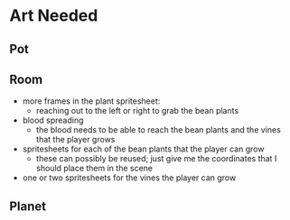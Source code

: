 Art Needed
==========

Pot
---

Room
----

- more frames in the plant spritesheet:
  - reaching out to the left or right to grab the bean plants
- blood spreading
  - the blood needs to be able to reach the bean plants and the vines that the
    player grows
- spritesheets for each of the bean plants that the player can grow
  - these can possibly be reused; just give me the coordinates that I should
    place them in the scene
- one or two spritesheets for the vines the player can grow

Planet
------
